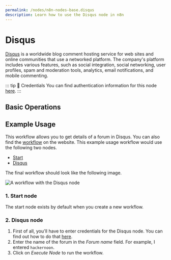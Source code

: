 ```yaml
---
permalink: /nodes/n8n-nodes-base.disqus
description: Learn how to use the Disqus node in n8n
---
```


# Disqus

[Disqus](https://disqus.com/) is a worldwide blog comment hosting service for web sites and online communities that use a networked platform. The company's platform includes various features, such as social integration, social networking, user profiles, spam and moderation tools, analytics, email notifications, and mobile commenting.

::: tip 🔑 Credentials
You can find authentication information for this node [here](../../../credentials/Disqus/README.md).
:::

## Basic Operations

<Resource node="n8n-nodes-base.disqus" />

## Example Usage

This workflow allows you to get details of a forum in Disqus. You can also find the [workflow](https://n8n.io/workflows/493) on the website. This example usage workflow would use the following two nodes.
- [Start](../../core-nodes/Start/README.md)
- [Disqus]()

The final workflow should look like the following image.

![A workflow with the Disqus node](REDACTED)

### 1. Start node

The start node exists by default when you create a new workflow.

### 2. Disqus node

1. First of all, you'll have to enter credentials for the Disqus node. You can find out how to do that [here](../../../credentials/Disqus/README.md).
2. Enter the name of the forum in the *Forum name* field. For example, I entered `hackernoon`.
3. Click on *Execute Node* to run the workflow.
